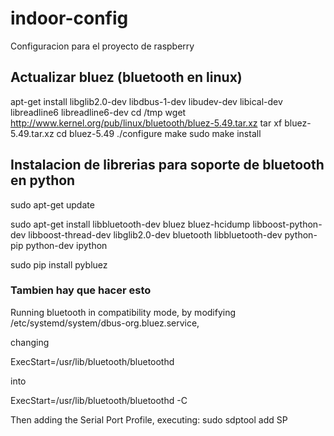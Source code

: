 # indoor-config
Configuracion para el proyecto de raspberry

## Actualizar bluez (bluetooth en linux)
apt-get install libglib2.0-dev libdbus-1-dev libudev-dev libical-dev libreadline6 libreadline6-dev
cd /tmp
wget http://www.kernel.org/pub/linux/bluetooth/bluez-5.49.tar.xz
tar xf bluez-5.49.tar.xz
cd bluez-5.49
./configure
make
sudo make install

## Instalacion de librerias para soporte de bluetooth en python
sudo apt-get update

sudo apt-get install libbluetooth-dev bluez bluez-hcidump  libboost-python-dev libboost-thread-dev libglib2.0-dev bluetooth libbluetooth-dev python-pip python-dev ipython

sudo pip install pybluez

### Tambien hay que hacer esto

Running bluetooth in compatibility mode,
by modifying /etc/systemd/system/dbus-org.bluez.service,

changing

ExecStart=/usr/lib/bluetooth/bluetoothd

into

ExecStart=/usr/lib/bluetooth/bluetoothd -C

Then adding the Serial Port Profile, executing:  sudo sdptool add SP
